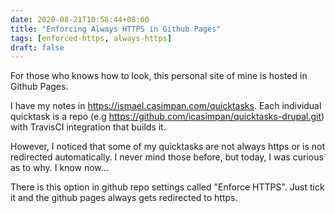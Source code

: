 ```yaml
--- 
date: 2020-08-21T10:58:44+08:00
title: "Enforcing Always HTTPS in Github Pages"
tags: [enforced-https, always-https]
draft: false
--- 
```


For those who knows how to look, this personal site of mine is hosted in Github Pages.

I have my notes in https://ismael.casimpan.com/quicktasks. Each individual quicktask is a repo (e.g https://github.com/icasimpan/quicktasks-drupal.git) with TravisCI integration that builds it.

However, I noticed that some of my quicktasks are not always https or is not redirected automatically.
I never mind those before, but today, I was curious as to why. I know now...

There is this option in github repo settings called "Enforce HTTPS". 
Just tick it and the github pages always gets redirected to https.
